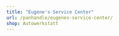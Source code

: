 ```yaml
---
title: "Eugene's Service Center"
url: /panhandle/eugenes-service-center/
shop: Autowerkstatt
---
```

